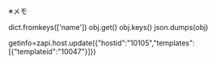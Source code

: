 ※メモ

dict.fromkeys(['name'])
obj.get()
obj.keys()
json.dumps(obj)

getinfo=zapi.host.update({"hostid":"10105","templates":[{"templateid":"10047"}]})
